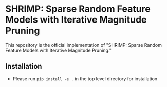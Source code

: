 # SHRIMP: Sparse Random Feature Models with Iterative Magnitude Pruning

This repository is the official implementation of "SHRIMP: Sparse Random Feature Models with Iterative Magnitude Pruning."

## Installation

* Please run ```pip install -e .``` in the top level directory for installation
